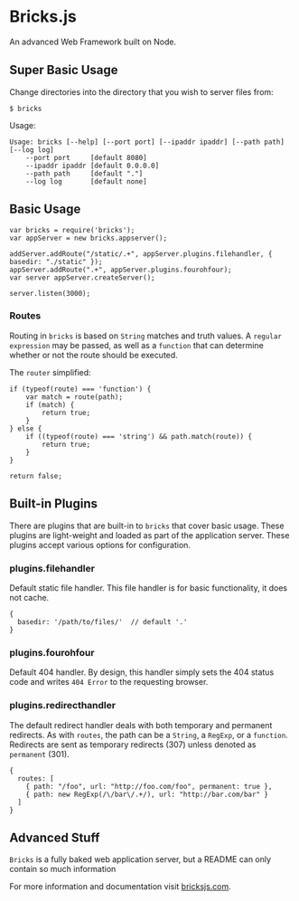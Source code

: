 # Bricks.js

An advanced Web Framework built on Node.


## Super Basic Usage

Change directories into the directory that you wish to server files from:

    $ bricks

Usage:

    Usage: bricks [--help] [--port port] [--ipaddr ipaddr] [--path path] [--log log]
        --port port     [default 8080]
        --ipaddr ipaddr [default 0.0.0.0]
        --path path     [default "."]
        --log log       [default none]
    

## Basic Usage

    var bricks = require('bricks');
    var appServer = new bricks.appserver();
    
    addServer.addRoute("/static/.+", appServer.plugins.filehandler, { basedir: "./static" });
    appServer.addRoute(".+", appServer.plugins.fourohfour);
    var server appServer.createServer();
    
    server.listen(3000);

### Routes

Routing in `bricks` is based on `String` matches and truth values.  A `regular expression` may be passed, as well as a `function` that can determine whether or not the route should be executed.

The `router` simplified:

    if (typeof(route) === 'function') {
        var match = route(path);
        if (match) {
            return true;
        }
    } else {
        if ((typeof(route) === 'string') && path.match(route)) {
            return true;
        }
    }
    
    return false;

## Built-in Plugins

There are plugins that are built-in to `bricks` that cover basic usage.  These plugins are light-weight and loaded as part of the application server.  These plugins accept various options for configuration.

### plugins.filehandler

Default static file handler.  This file handler is for basic functionality, it does not cache.

    {
      basedir: '/path/to/files/'  // default '.'
    }

### plugins.fourohfour

Default 404 handler.  By design, this handler simply sets the 404 status code and writes `404 Error` to the requesting browser.

### plugins.redirecthandler

The default redirect handler deals with both temporary and permanent redirects.  As with `routes`, the path can be a `String`, a `RegExp`, or a `function`.  Redirects are sent as temporary redirects (307) unless denoted as `permanent` (301).

    {
      routes: [
        { path: "/foo", url: "http://foo.com/foo", permanent: true },
        { path: new RegExp(/\/bar\/.+/), url: "http://bar.com/bar" }
      ]
    }


## Advanced Stuff

`Bricks` is a fully baked web application server, but a README can only contain so much information

For more information and documentation visit [bricksjs.com](http://bricksjs.com/).